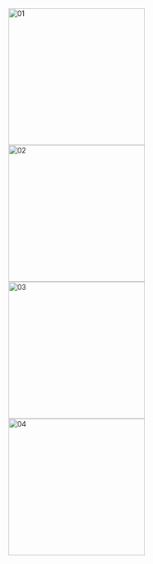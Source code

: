<img width="274" alt="01" src="https://github.com/Quality1Corp/iPassword/assets/123081743/27925c25-7305-4a5b-b4a5-cf8ccadaff07">

<img width="274" alt="02" src="https://github.com/Quality1Corp/iPassword/assets/123081743/259d163c-1f34-4e6b-8610-9216a4460435">

<img width="274" alt="03" src="https://github.com/Quality1Corp/iPassword/assets/123081743/3d4ad480-a17a-4a4c-856b-649c465199a3">

<img width="274" alt="04" src="https://github.com/Quality1Corp/iPassword/assets/123081743/1db65ef5-8b67-4c68-8159-d3dbc6648527">
